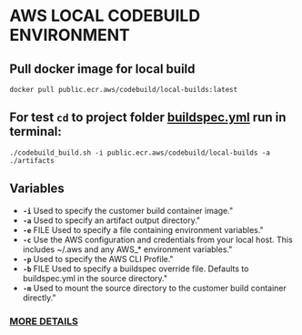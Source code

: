 # AWS LOCAL CODEBUILD ENVIRONMENT

## Pull docker image for local build

`docker pull public.ecr.aws/codebuild/local-builds:latest`

## For test `cd` to project folder **[buildspec.yml](https://docs.aws.amazon.com/codebuild/latest/userguide/build-spec-ref.html)** run in terminal:

`./codebuild_build.sh -i public.ecr.aws/codebuild/local-builds -a ./artifacts`

## Variables

- **`-i`** Used to specify the customer build container image."
- **`-a`** Used to specify an artifact output directory."
- **`-e`** FILE Used to specify a file containing environment variables."
- **`-c`** Use the AWS configuration and credentials from your local host. This includes ~/.aws and any AWS\_\* environment variables."
- **`-p`** Used to specify the AWS CLI Profile."
- **`-b`** FILE Used to specify a buildspec override file. Defaults to buildspec.yml in the source directory."
- **`-m`** Used to mount the source directory to the customer build container directly."

### [MORE DETAILS](https://github.com/aws/aws-codebuild-docker-images/blob/master/local_builds/codebuild_build.sh#L31)
